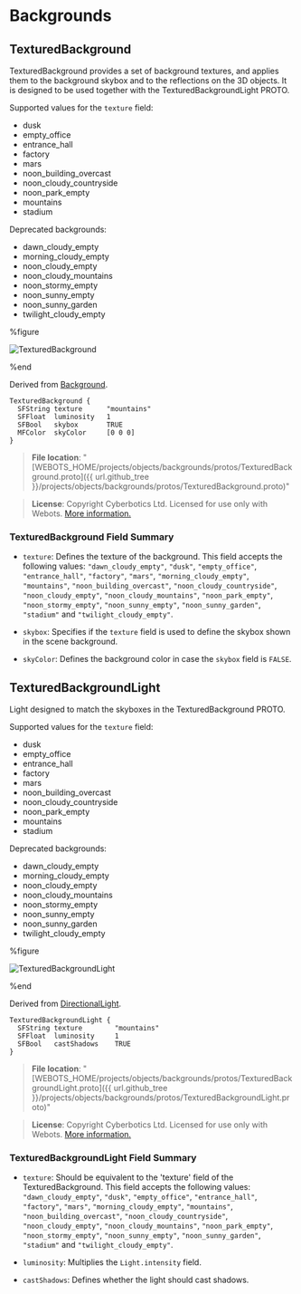 # Backgrounds

## TexturedBackground

TexturedBackground provides a set of background textures, and applies them to the background skybox and to the reflections on the 3D objects.
It is designed to be used together with the TexturedBackgroundLight PROTO.

Supported values for the `texture` field:

- dusk
- empty\_office
- entrance\_hall
- factory
- mars
- noon\_building\_overcast
- noon\_cloudy\_countryside
- noon\_park\_empty
- mountains
- stadium

Deprecated backgrounds:

- dawn\_cloudy\_empty
- morning\_cloudy\_empty
- noon\_cloudy\_empty
- noon\_cloudy\_mountains
- noon\_stormy\_empty
- noon\_sunny\_empty
- noon\_sunny\_garden
- twilight\_cloudy\_empty

%figure

![TexturedBackground](images/objects/backgrounds/TexturedBackground/model.png)

%end

Derived from [Background](../reference/background.md).

```
TexturedBackground {
  SFString texture      "mountains"
  SFFloat  luminosity   1
  SFBool   skybox       TRUE
  MFColor  skyColor     [0 0 0]
}
```

> **File location**: "[WEBOTS\_HOME/projects/objects/backgrounds/protos/TexturedBackground.proto]({{ url.github_tree }}/projects/objects/backgrounds/protos/TexturedBackground.proto)"

> **License**: Copyright Cyberbotics Ltd. Licensed for use only with Webots.
[More information.](https://cyberbotics.com/webots_assets_license)

### TexturedBackground Field Summary

- `texture`: Defines the texture of the background. This field accepts the following values: `"dawn_cloudy_empty"`, `"dusk"`, `"empty_office"`, `"entrance_hall"`, `"factory"`, `"mars"`, `"morning_cloudy_empty"`, `"mountains"`, `"noon_building_overcast"`, `"noon_cloudy_countryside"`, `"noon_cloudy_empty"`, `"noon_cloudy_mountains"`, `"noon_park_empty"`, `"noon_stormy_empty"`, `"noon_sunny_empty"`, `"noon_sunny_garden"`, `"stadium"` and `"twilight_cloudy_empty"`.

- `skybox`: Specifies if the `texture` field is used to define the skybox shown in the scene background.

- `skyColor`: Defines the background color in case the `skybox` field is `FALSE`.

## TexturedBackgroundLight

Light designed to match the skyboxes in the TexturedBackground PROTO.

Supported values for the `texture` field:

- dusk
- empty\_office
- entrance\_hall
- factory
- mars
- noon\_building\_overcast
- noon\_cloudy\_countryside
- noon\_park\_empty
- mountains
- stadium

Deprecated backgrounds:

- dawn\_cloudy\_empty
- morning\_cloudy\_empty
- noon\_cloudy\_empty
- noon\_cloudy\_mountains
- noon\_stormy\_empty
- noon\_sunny\_empty
- noon\_sunny\_garden
- twilight\_cloudy\_empty

%figure

![TexturedBackgroundLight](images/objects/backgrounds/TexturedBackgroundLight/model.png)

%end

Derived from [DirectionalLight](../reference/directionallight.md).

```
TexturedBackgroundLight {
  SFString texture        "mountains"
  SFFloat  luminosity     1
  SFBool   castShadows    TRUE
}
```

> **File location**: "[WEBOTS\_HOME/projects/objects/backgrounds/protos/TexturedBackgroundLight.proto]({{ url.github_tree }}/projects/objects/backgrounds/protos/TexturedBackgroundLight.proto)"

> **License**: Copyright Cyberbotics Ltd. Licensed for use only with Webots.
[More information.](https://cyberbotics.com/webots_assets_license)

### TexturedBackgroundLight Field Summary

- `texture`: Should be equivalent to the 'texture' field of the TexturedBackground. This field accepts the following values: `"dawn_cloudy_empty"`, `"dusk"`, `"empty_office"`, `"entrance_hall"`, `"factory"`, `"mars"`, `"morning_cloudy_empty"`, `"mountains"`, `"noon_building_overcast"`, `"noon_cloudy_countryside"`, `"noon_cloudy_empty"`, `"noon_cloudy_mountains"`, `"noon_park_empty"`, `"noon_stormy_empty"`, `"noon_sunny_empty"`, `"noon_sunny_garden"`, `"stadium"` and `"twilight_cloudy_empty"`.

- `luminosity`: Multiplies the `Light.intensity` field.

- `castShadows`: Defines whether the light should cast shadows.
